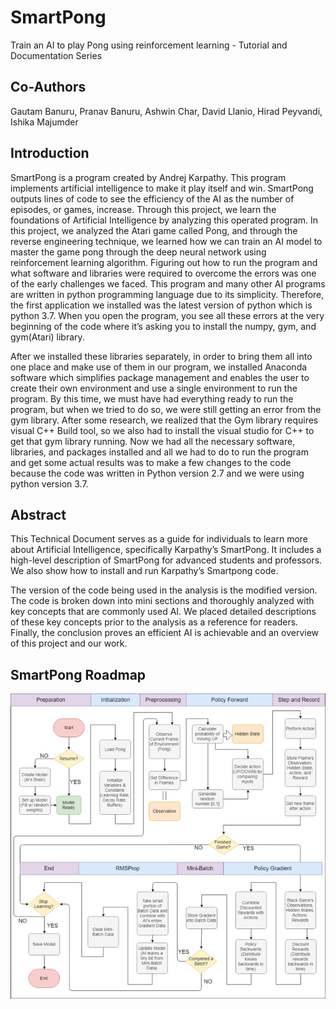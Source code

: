 # SmartPong
Train an AI to play Pong using reinforcement learning - Tutorial and Documentation Series
## Co-Authors
Gautam Banuru, Pranav Banuru, Ashwin Char, David Llanio, Hirad Peyvandi, Ishika Majumder

## Introduction
SmartPong is a program created by Andrej Karpathy. This program implements artificial intelligence to make it play itself and win. SmartPong outputs lines of code to see the efficiency of the AI as the number of episodes, or games, increase. 
Through this project, we learn the foundations of Artificial Intelligence by analyzing this operated program. In this project, we analyzed the Atari game called Pong, and through the reverse engineering technique, we learned how we can train an AI model to master the game pong through the deep neural network using reinforcement learning algorithm.
Figuring out how to run the program and what software and libraries were required to overcome the errors was one of the early challenges we faced. This program and many other AI programs are written in python programming language due to its simplicity. Therefore, the first application we installed was the latest version of python which is python 3.7. When you open the program, you see all these errors at the very beginning of the code where it’s asking you to install the numpy, gym, and gym(Atari) library. 

After we installed these libraries separately, in order to bring them all into one place and make use of them in our program, we installed Anaconda software which simplifies package management and enables the user to create their own environment and use a single environment to run the program. By this time, we must have had everything ready to run the program, but when we tried to do so, we were still getting an error from the gym library. After some research, we realized that the Gym library requires visual C++ Build tool, so we also had to install the visual studio for C++ to get that gym library running. Now we had all the necessary software, libraries, and packages installed and all we had to do to run the program and get some actual results was to make a few changes to the code because the code was written in Python version 2.7 and we were using python version 3.7.

## Abstract
This Technical Document serves as a guide for individuals to learn more about Artificial Intelligence, specifically Karpathy’s SmartPong. It includes a high-level description of SmartPong for advanced students and professors. We also show how to install and run Karpathy’s Smartpong code.

The version of the code being used in the analysis is the modified version. The code is broken down into mini sections and thoroughly analyzed with key concepts that are commonly used AI. We placed detailed descriptions of these key concepts prior to the analysis as a reference for readers. Finally, the conclusion proves an efficient AI is achievable and an overview of this project and our work.

## SmartPong Roadmap

![The Entire SmartPong Process](images/smartpong_roadmap.png)



